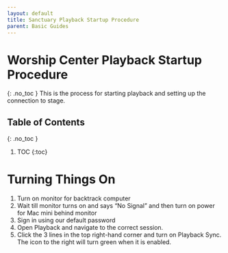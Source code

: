 ```yaml
---
layout: default
title: Sanctuary Playback Startup Procedure
parent: Basic Guides
---
```


# Worship Center Playback Startup Procedure
{: .no_toc }
This is the process for starting playback and setting up the connection to stage.

## Table of Contents
{: .no_toc }

1. TOC
{:toc}

# Turning Things On
1. Turn on monitor for backtrack computer
1. Wait till monitor turns on and says “No Signal” and then turn on power for Mac mini behind monitor
1. Sign in using our default password
1. Open Playback and navigate to the correct session.
1. Click the 3 lines in the top right-hand corner and turn on Playback Sync. The icon to the right will turn green when it is enabled.
